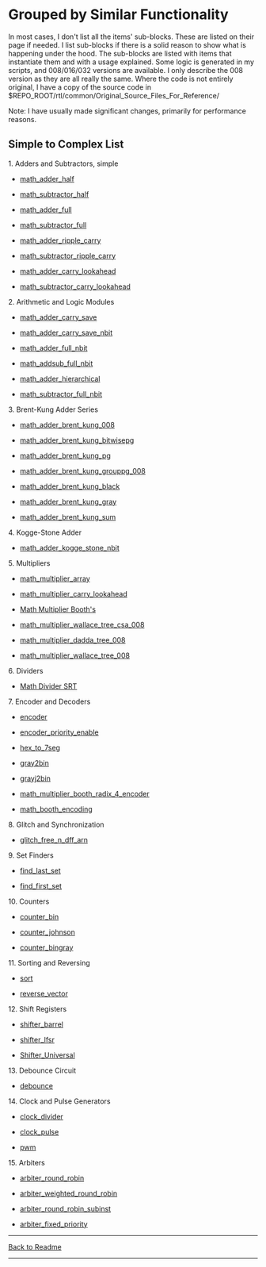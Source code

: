 # Grouped by Similar Functionality

In most cases, I don't list all the items' sub-blocks. These are listed on their page if needed. I list sub-blocks if there is a solid reason to show what is happening under the hood. The sub-blocks are listed with items that instantiate them and with a usage explained. Some logic is generated in my scripts, and 008/016/032 versions are available. I only describe the 008 version as they are all really the same. Where the code is not entirely original, I have a copy of the source code in \$REPO_ROOT/rtl/common/Original_Source_Files_For_Reference/

Note: I have usually made significant changes, primarily for performance reasons.

## Simple to Complex List

1\. Adders and Subtractors, simple

- [math_adder_half](math_adder_half.md)

- [math_subtractor_half](math_subtractor_half.md)

- [math_adder_full](math_adder_full.md)

- [math_subtractor_full](math_subtractor_full.md)

- [math_adder_ripple_carry](math_adder_ripple_carry.md)

- [math_subtractor_ripple_carry](math_subtractor_ripple_carry.md)

- [math_adder_carry_lookahead](math_adder_carry_lookahead.md)

- [math_subtractor_carry_lookahead](math_subtractor_carry_lookahead.md)

2\. Arithmetic and Logic Modules

- [math_adder_carry_save](math_adder_carry_save.md)

- [math_adder_carry_save_nbit](math_adder_carry_save_nbit.md)

- [math_adder_full_nbit](math_adder_full_nbit.md)

- [math_addsub_full_nbit](math_addsub_full_nbit.md)

- [math_adder_hierarchical](math_adder_hierarchical.md)

- [math_subtractor_full_nbit](math_subtractor_full_nbit.md)

3\. Brent-Kung Adder Series

- [math_adder_brent_kung_008](math_adder_brent_kung_008.md)

- [math_adder_brent_kung_bitwisepg](math_adder_brent_kung_bitwisepg.md)

- [math_adder_brent_kung_pg](math_adder_brent_kung_pg.md)

- [math_adder_brent_kung_grouppg_008](math_adder_brent_kung_grouppg_008.md)

- [math_adder_brent_kung_black](math_adder_brent_kung_black.md)

- [math_adder_brent_kung_gray](math_adder_brent_kung_gray.md)

- [math_adder_brent_kung_sum](math_adder_brent_kung_sum.md)

4\. Kogge-Stone Adder

- [math_adder_kogge_stone_nbit](math_adder_kogge_stone_nbit.md)

5\. Multipliers

- [math_multiplier_array](math_multiplier_array.md)

- [math_multiplier_carry_lookahead](math_multiplier_carry_lookahead.md)

- [Math Multiplier Booth's](math_multiplier_booths.md)

- [math_multiplier_wallace_tree_csa_008](math_multiplier_wallace_tree_csa_008.md)

- [math_multiplier_dadda_tree_008](math_multiplier_dadda_tree_008.md)

- [math_multiplier_wallace_tree_008](math_multiplier_wallace_tree_008.md)

6\. Dividers

- [Math Divider SRT](math_divider_srt.md)

7\. Encoder and Decoders

- [encoder](encoder.md)

- [encoder_priority_enable](encoder_priority_enable.md)

- [hex_to_7seg](hex_to_7seg.md)

- [gray2bin](gray2bin.md)

- [grayj2bin](grayj2bin.md)

- [math_multiplier_booth_radix_4_encoder](math_multiplier_booth_radix_4_encoder.md)

- [math_booth_encoding](math_booth_encoding.md)

8\. Glitch and Synchronization

- [glitch_free_n_dff_arn](glitch_free_n_dff_arn.md)

9\. Set Finders

- [find_last_set](find_last_set.md)

- [find_first_set](find_first_set.md)

10\. Counters

- [counter_bin](counter_bin.md)

- [counter_johnson](counter_johnson.md)

- [counter_bingray](counter_bingray.md)

11\. Sorting and Reversing

- [sort](sort.md)

- [reverse_vector](reverse_vector.md)

12\. Shift Registers

- [shifter_barrel](shifter_barrel.md)

- [shifter_lfsr](shifter_lfsr.md)

- [Shifter_Universal](Shifter_Universal.md)

13\. Debounce Circuit

- [debounce](debounce.md)

14\. Clock and Pulse Generators

- [clock_divider](clock_divider.md)

- [clock_pulse](clock_pulse.md)

- [pwm](pwm.md)

15\. Arbiters

- [arbiter_round_robin](arbiter_round_robin.md)

- [arbiter_weighted_round_robin](arbiter_weighted_round_robin.md)

- [arbiter_round_robin_subinst](arbiter_round_robin_subinst.md)

- [arbiter_fixed_priority](arbiter_fixed_priority.md)

---

[Back to Readme](../../../README.md)

----------
